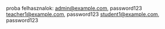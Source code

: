 proba felhasznalok: admin@example.com, password123
teacher1@example.com, password123
student1@example.com, password123

